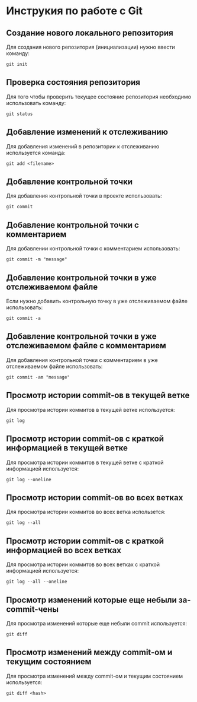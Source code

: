 # **Инструкия по работе с Git**

## Создание нового локального репозитория 

Для создания нового репозитория (инициализации) нужно ввести команду:

    git init

## Проверка состояния репозитория

Для того чтобы проверить текущее состояние репозитория необходимо использовать команду:

    git status  

## Добавление изменений к отслеживанию      

Для добавления изменений в репозитории к отслеживанию используется команда:

    git add <filename>

## Добавление контрольной точки

Для добавления контрольной точки в проекте использовать:

    git commit

## Добавление контрольной точки с комментарием

Для добавлении контрольной точки с комментарием использовать:

    git commit -m "message"

## Добавление контрольной точки в уже отслеживаемом файле

Если нужно добавить контрольную точку в уже отслеживаемом файле использовать:

    git commit -a

## Добавление контрольной точки в уже отслеживаемом файле с комментарием

Для добавления контрольной точки с комментарием в уже отслеживаемом файле использовать:

    git commit -am "message"

## Просмотр истории commit-ов в текущей ветке

Для просмотра истории коммитов в текущей ветке используется:

    git log

## Просмотр истории commit-ов с краткой информацией в текущей ветке

Для просмотра истории коммитов в текущей ветке с краткой информацией используется:

    git log --oneline

## Просмотр истории commit-ов во всех ветках


Для просмотра истории коммитов во всех ветка использется:

    git log --all

## Просмотр истории commit-ов с краткой информацией во всех ветках

Для просмотра истории коммитов во всех ветках с краткой информацией используется:

    git log --all --oneline

## Просмотр изменений которые еще небыли за-commit-чены

Для просмотра изменений которые еще небыли commit используется:

    git diff

## Просмотр изменений между commit-ом и текущим состоянием

Для просмотра изменений между commit-ом и текущим состоянием используется:

    git diff <hash>


